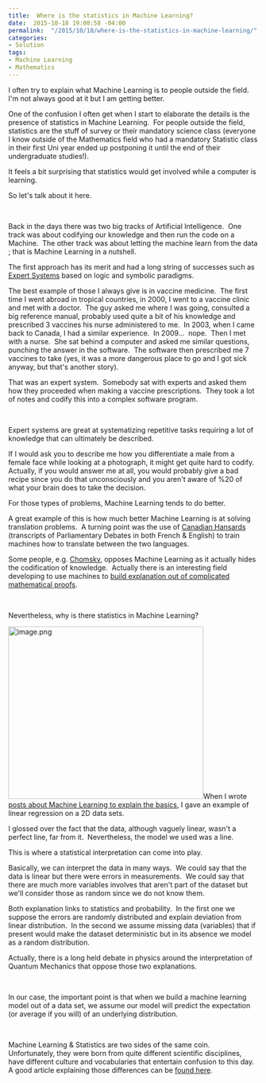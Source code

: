 ```yaml
---
title:  Where is the statistics in Machine Learning?
date:  2015-10-18 19:00:58 -04:00
permalink:  "/2015/10/18/where-is-the-statistics-in-machine-learning/"
categories:
- Solution
tags:
- Machine Learning
- Mathematics
---
```

I often try to explain what Machine Learning is to people outside the field.  I'm not always good at it but I am getting better.

One of the confusion I often get when I start to elaborate the details is the presence of statistics in Machine Learning.  For people outside the field, statistics are the stuff of survey or their mandatory science class (everyone I know outside of the Mathematics field who had a mandatory Statistic class in their first Uni year ended up postponing it until the end of their undergraduate studies!).

It feels a bit surprising that statistics would get involved while a computer is learning.

So let's talk about it here.

&nbsp;

Back in the days there was two big tracks of Artificial Intelligence.  One track was about codifying our knowledge and then run the code on a Machine.  The other track was about letting the machine learn from the data ; that is Machine Learning in a nutshell.

The first approach has its merit and had a long string of successes such as <a href="https://en.wikipedia.org/wiki/Expert_system" target="_blank">Expert Systems</a> based on logic and symbolic paradigms.

The best example of those I always give is in vaccine medicine.  The first time I went abroad in tropical countries, in 2000, I went to a vaccine clinic and met with a doctor.  The guy asked me where I was going, consulted a big reference manual, probably used quite a bit of his knowledge and prescribed 3 vaccines his nurse administered to me.  In 2003, when I came back to Canada, I had a similar experience.  In 2009...  nope.  Then I met with a nurse.  She sat behind a computer and asked me similar questions, punching the answer in the software.  The software then prescribed me 7 vaccines to take (yes, it was a more dangerous place to go and I got sick anyway, but that's another story).

That was an expert system.  Somebody sat with experts and asked them how they proceeded when making a vaccine prescriptions.  They took a lot of notes and codify this into a complex software program.

&nbsp;

Expert systems are great at systematizing repetitive tasks requiring a lot of knowledge that can ultimately be described.

If I would ask you to describe me how you differentiate a male from a female face while looking at a photograph, it might get quite hard to codify.  Actually, if you would answer me at all, you would probably give a bad recipe since you do that unconsciously and you aren't aware of %20 of what your brain does to take the decision.

For those types of problems, Machine Learning tends to do better.

A great example of this is how much better Machine Learning is at solving translation problems.  A turning point was the use of <a href="https://en.wikipedia.org/wiki/Hansard#Translation" target="_blank">Canadian Hansards</a> (transcripts of Parliamentary Debates in both French &amp; English) to train machines how to translate between the two languages.

Some people, e.g. <a href="https://en.wikipedia.org/wiki/Noam_Chomsky" target="_blank">Chomsky</a>, opposes Machine Learning as it actually hides the codification of knowledge.  Actually there is an interesting field developing to use machines to <a href="https://www.quantamagazine.org/20150723-computer-explanation/" target="_blank">build explanation out of complicated mathematical proofs</a>.

&nbsp;

Nevertheless, why is there statistics in Machine Learning?

<a href="https://vincentlauzon.files.wordpress.com/2015/06/image3.png"><img class="wp-image-875 alignleft" src="https://vincentlauzon.files.wordpress.com/2015/06/image3.png" alt="image.png" width="393" height="347" /></a>When I wrote <a href="http://vincentlauzon.com/2015/07/12/machine-learning-an-introduction-part-2/">posts about Machine Learning to explain the basics</a>, I gave an example of linear regression on a 2D data sets.

I glossed over the fact that the data, although vaguely linear, wasn't a perfect line, far from it.  Nevertheless, the model we used was a line.

This is where a statistical interpretation can come into play.

Basically, we can interpret the data in many ways.  We could say that the data is linear but there were errors in measurements.  We could say that there are much more variables involves that aren't part of the dataset but we'll consider those as random since we do not know them.

Both explanation links to statistics and probability.  In the first one we suppose the errors are randomly distributed and explain deviation from linear distribution.  In the second we assume missing data (variables) that if present would make the dataset deterministic but in its absence we model as a random distribution.

Actually, there is a long held debate in physics around the interpretation of Quantum Mechanics that oppose those two explanations.

&nbsp;

In our case, the important point is that when we build a machine learning model out of a data set, we assume our model will predict the expectation (or average if you will) of an underlying distribution.

&nbsp;

Machine Learning &amp; Statistics are two sides of the same coin.  Unfortunately, they were born from quite different scientific disciplines, have different culture and vocabularies that entertain confusion to this day.  A good article explaining those differences can be <a href="http://www.galvanize.com/blog/2015/08/26/why-a-mathematician-statistician-machine-learner-solve-the-same-problem-differently-2" target="_blank">found here</a>.